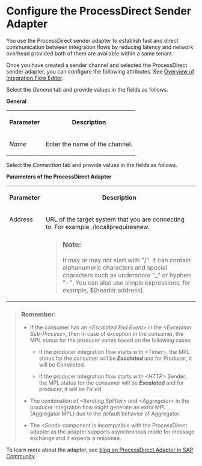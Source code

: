 <!-- loioe340d4c4bce948d4ba6cc5b4fc24ad45 -->

# Configure the ProcessDirect Sender Adapter

You use the ProcessDirect sender adapter to establish fast and direct communication between integration flows by reducing latency and network overhead provided both of them are available within a same tenant.

Once you have created a sender channel and selected the ProcessDirect sender adapter, you can configure the following attributes. See [Overview of Integration Flow Editor](overview-of-integration-flow-editor-db10beb.md).

Select the *General* tab and provide values in the fields as follows.

**General**


<table>
<tr>
<th valign="top">

Parameter

</th>
<th valign="top">

Description

</th>
</tr>
<tr>
<td valign="top">

*Name*

</td>
<td valign="top">

Enter the name of the channel.

</td>
</tr>
</table>

Select the *Connection* tab and provide values in the fields as follows.

**Parameters of the ProcessDirect Adapter**


<table>
<tr>
<th valign="top">

Parameter

</th>
<th valign="top">

Description

</th>
</tr>
<tr>
<td valign="top">

Address

</td>
<td valign="top">

URL of the target system that you are connecting to. For example, /localiprequiresnew.

> ### Note:  
> It may or may not start with "/". It can contain alphanumeric characters and special characters such as underscore "\_" or hyphen "-". You can also use simple expressions, for example, $\{header.address\}.



</td>
</tr>
</table>

> ### Remember:  
> -   If the consumer has an *<Escalated End Event\>* in the *<Exception Sub-Process\>*, then in case of exception in the consumer, the MPL status for the producer varies based on the following cases:
>     -   If the producer integration flow starts with *<Timer\>*, the MPL status for the consumer will be ***Escalated*** and for Producer, it will be Completed.
> 
>     -   If the producer integration flow starts with *<HTTP\>* Sender, the MPL status for the consumer will be ***Escalated*** and for producer, it will be Failed.
> 
> 
> -   The combination of *<Iterating Splitter\>* and *<Aggregator\>* in the producer integration flow might generate an extra MPL \(Aggregator MPL\) due to the default behavior of Aggregator.
> -   The *<Send\>* component is incompatible with the ProcessDirect adapter as the adapter supports asynchronous mode for message exchange and it expects a response.

To learn more about the adapter, see [blog on ProcessDirect Adapter in SAP Community](https://blogs.sap.com/2018/02/14/processdirect-adapter/).

